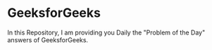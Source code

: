 # GeeksforGeeks

In this Repository, I am providing you Daily the "Problem of the Day" answers of GeeksforGeeks.
